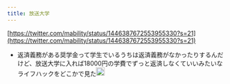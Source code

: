 ```yaml
---
title: 放送大学
---
```


[https://twitter.com/mability/status/1446387672553955330?s=21](https://twitter.com/mability/status/1446387672553955330?s=21)

* 返済義務がある奨学金って学生でいるうちは返済義務がなかったりするんだけど、放送大学に入れば18000円の学費でずっと返済しなくていいみたいなライフハックをどこかで見た<img src='https://scrapbox.io/api/pages/blu3mo-public/rickshinmi/icon' alt='rickshinmi.icon' height="19.5"/>
